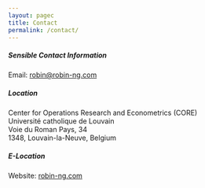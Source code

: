 ```yaml
---
layout: pagec
title: Contact 
permalink: /contact/
---
```


##### Sensible Contact Information
Email: [robin@robin-ng.com](mailto:robin@robin-ng.com)

##### Location
Center for Operations Research and Econometrics (CORE)\
Université catholique de Louvain\
Voie du Roman Pays, 34\
1348, Louvain-la-Neuve, Belgium

##### E-Location
Website: [robin-ng.com](https://robin-ng.com)

